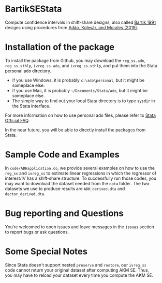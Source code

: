# BartikSEStata
Compute confidence intervals in shift-share designs, also called [Bartik 1991](https://research.upjohn.org/up_press/77/) designs using procedures from [Adão, Kolesár, and Morales (2019)](https://doi.org/10.1093/qje/qjz025).

# Installation of the package
To install the package from Github, you may download the `reg_ss.ado`, `reg_ss.sthlp`, `ivreg_ss.ado`, and `ivreg_ss.sthlp`, and put them into the Stata personal ado directory.
- If you use Windows, it is probably `c:\ado\personal`, but it might be someplace else.
- If you use Mac, it is probably `~/Documents/Stata/ado`, but it might be someplace else.
- The simple way to find out your local Stata directory is to type `sysdir` in the Stata interface.

For more information on how to use personal ado files, please refer to [Stata Official FAQ](https://www.stata.com/support/faqs/programming/personal-ado-directory/).

In the near future, you will be able to directly install the packages from Stata.

# Sample Code and Examples
In `code/ADHapplication.do`, we provide several examples on how to use the `reg_ss` and `ivreg_ss` to estimate linear regressions in which the regressor of interest/IV has a shift-share structure. To successfully run those codes, you may want to download the dataset needed from the `data` folder. The two datasets we use to produce results are `ADH_derived.dta` and `dector_derived.dta`.

# Bug reporting and Questions
You're welcomed to open issues and leave messages in the `Issues` section to report bugs or ask questions. 

# Some Special Notes
Since Stata doesn't support nested `preserve` and `restore`, our `ivreg_ss` code cannot return your original dataset after computing AKM SE. Thus, you may have to reload your dataset every time you compute the AKM SE.

